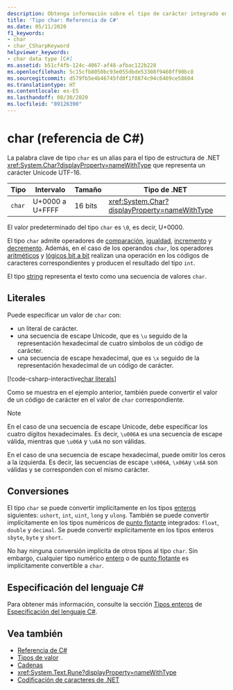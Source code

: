 ```yaml
---
description: Obtenga información sobre el tipo de carácter integrado en C#.
title: 'Tipo char: Referencia de C#'
ms.date: 05/11/2020
f1_keywords:
- char
- char_CSharpKeyword
helpviewer_keywords:
- char data type [C#]
ms.assetid: b51cf4fb-124c-4067-af48-afbac122b228
ms.openlocfilehash: 5c15cfb8050bc93e055dbde53308f9460ff90bc8
ms.sourcegitcommit: d579fb5e4b46745fd0f1f8874c94c6469ce58604
ms.translationtype: HT
ms.contentlocale: es-ES
ms.lasthandoff: 08/30/2020
ms.locfileid: "89126390"
---
```

# <a name="char-c-reference"></a>char (referencia de C#)

La palabra clave de tipo `char` es un alias para el tipo de estructura de .NET <xref:System.Char?displayProperty=nameWithType> que representa un carácter Unicode UTF-16.

|Tipo|Intervalo|Tamaño|Tipo de .NET|
|----------|-----------|----------|-------------------------|
|`char`|U+0000 a U+FFFF|16 bits|<xref:System.Char?displayProperty=nameWithType>|

El valor predeterminado del tipo `char` es `\0`, es decir, U+0000.

El tipo `char` admite operadores de [comparación](../operators/comparison-operators.md), [igualdad](../operators/equality-operators.md), [incremento](../operators/arithmetic-operators.md#increment-operator-) y [decremento](../operators/arithmetic-operators.md#decrement-operator---). Además, en el caso de los operandos `char`, los operadores [aritméticos](../operators/arithmetic-operators.md) y [lógicos bit a bit](../operators/bitwise-and-shift-operators.md) realizan una operación en los códigos de caracteres correspondientes y producen el resultado del tipo `int`.

El tipo [string](reference-types.md#the-string-type) representa el texto como una secuencia de valores `char`.

## <a name="literals"></a>Literales

Puede especificar un valor de `char` con:

- un literal de carácter.
- una secuencia de escape Unicode, que es `\u` seguido de la representación hexadecimal de cuatro símbolos de un código de carácter.
- una secuencia de escape hexadecimal, que es `\x` seguido de la representación hexadecimal de un código de carácter.

[!code-csharp-interactive[char literals](snippets/CharType.cs#Literals)]

Como se muestra en el ejemplo anterior, también puede convertir el valor de un código de carácter en el valor de `char` correspondiente.

> [!NOTE]
> En el caso de una secuencia de escape Unicode, debe especificar los cuatro dígitos hexadecimales. Es decir, `\u006A` es una secuencia de escape válida, mientras que `\u06A` y `\u6A` no son válidas.
>
> En el caso de una secuencia de escape hexadecimal, puede omitir los ceros a la izquierda. Es decir, las secuencias de escape `\x006A`, `\x06A`y `\x6A` son válidas y se corresponden con el mismo carácter.

## <a name="conversions"></a>Conversiones

El tipo `char` se puede convertir implícitamente en los tipos [enteros](integral-numeric-types.md) siguientes: `ushort`, `int`, `uint`, `long` y `ulong`. También se puede convertir implícitamente en los tipos numéricos de [punto flotante](floating-point-numeric-types.md) integrados: `float`, `double` y `decimal`. Se puede convertir explícitamente en los tipos enteros `sbyte`, `byte` y `short`.

No hay ninguna conversión implícita de otros tipos al tipo `char`. Sin embargo, cualquier tipo numérico [entero](integral-numeric-types.md) o de [punto flotante](floating-point-numeric-types.md) es implícitamente convertible a `char`.

## <a name="c-language-specification"></a>Especificación del lenguaje C#

Para obtener más información, consulte la sección [Tipos enteros](~/_csharplang/spec/types.md#integral-types) de [Especificación del lenguaje C#](~/_csharplang/spec/introduction.md).

## <a name="see-also"></a>Vea también

- [Referencia de C#](../index.md)
- [Tipos de valor](value-types.md)
- [Cadenas](../../programming-guide/strings/index.md)
- <xref:System.Text.Rune?displayProperty=nameWithType>
- [Codificación de caracteres de .NET](../../../standard/base-types/character-encoding-introduction.md)
